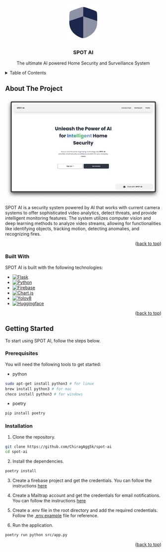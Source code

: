 <br />
<div align="center">
  <a href="https://github.com/othneildrew/Best-README-Template">
    <img src="assets/logo.svg" alt="Logo" width="120" height="120">
  </a>

  <h3 align="center">SPOT AI</h3>

  <p align="center">
    The ultimate AI powered Home Security and Surveillance System
  </p>
</div>

<details>
  <summary>Table of Contents</summary>
  <ol>
    <li><a href="#about-the-project">About The Project</a></li>
    <li><a href="#built-with">Built With</a></li>
    <li><a href="#getting-started">Getting Started</a></li>
    <li><a href="#prerequisites">Prerequisites</a></li>
    <li><a href="#installation">Installation</a></li>
  </ol>
</details>

## About The Project

![Thumbnail](assets/thumbnail.png)

SPOT AI is a security system powered by AI that works with current camera systems to offer sophisticated video analytics, detect threats, and provide intelligent monitoring features. The system utilizes computer vision and deep learning methods to analyze video streams, allowing for functionalities like identifying objects, tracking motion, detecting anomalies, and recognizing fires.

<p align="right">(<a href="#readme-top">back to top</a>)</p>

### Built With

SPOT AI is built with the following technologies:

-   [![Flask][Flask.com]][Flask.com]
-   [![Python][Python.com]][Python.com]
-   [![Firebase][Firebase.com]][Firebase.com]
-   [![Chart.js][Chart.js]][Chart.js]
-   [![Yolov8][Yolov8]][Yolov8]
-   [![Huggingface][Huggingface]][Huggingface]

<p align="right">(<a href="#readme-top">back to top</a>)</p>

<!-- GETTING STARTED -->

## Getting Started

To start using SPOT AI, follow the steps below.

### Prerequisites

You will need the following tools to get started:

-   python

```sh
sudo apt-get install python3 # for linux
brew install python3 # for mac
choco install python3 # for windows
```

-   poetry

```sh
pip install poetry
```

### Installation

1. Clone the repository.

```sh
git clone https://github.com/ChiragAgg5k/spot-ai
cd spot-ai
```

2. Install the dependencies.

```sh
poetry install
```

3. Create a firebase project and get the credentials. You can follow the instructions [here](https://firebase.google.com/docs/web/setup)

4. Create a Mailtrap account and get the credentials for email notifications. You can follow the instructions [here](https://mailtrap.io/)
5. Create a .env file in the root directory and add the required credentials. Follow the [.env.example](.env.example) file for reference.

6. Run the application.

```sh
poetry run python src/app.py
```

<p align="right">(<a href="#readme-top">back to top</a>)</p>

[Flask.com]: https://img.shields.io/badge/Flask-000000?style=for-the-badge&logo=flask&logoColor=white
[Python.com]: https://img.shields.io/badge/Python-3776AB?style=for-the-badge&logo=python&logoColor=white
[Firebase.com]: https://img.shields.io/badge/Firebase-FFCA28?style=for-the-badge&logo=firebase&logoColor=black
[Chart.js]: https://img.shields.io/badge/Chart.js-FF6384?style=for-the-badge&logo=chartdotjs&logoColor=white
[Yolov8]: https://img.shields.io/badge/YOLOv8-000000?style=for-the-badge&logo=python&logoColor=white
[Huggingface]: https://img.shields.io/badge/Hugging%20Face-000000?style=for-the-badge&logo=huggingface&logoColor=yellow
